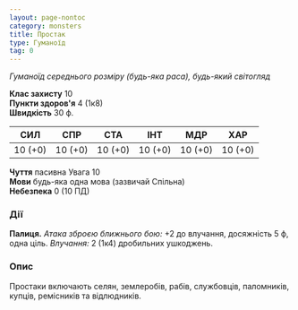 ```yaml
---
layout: page-nontoc
category: monsters
title: Простак
type: Гуманоїд
tag: 0
---
```


_Гуманоїд середнього розміру (будь-яка раса), будь-який світогляд_  

**Клас захисту** 10    
**Пункти здоров'я** 4 (1к8)    
**Швидкість** 30 ф.  

| СИЛ     | СПР     | СТА     | ІНТ     | МДР     | ХАР     |
| ------- | ------- | ------- | ------- | ------- | ------- |
| 10 (+0) | 10 (+0) | 10 (+0) | 10 (+0) | 10 (+0) | 10 (+0) |

**Чуття** пасивна Увага 10    
**Мови** будь-яка одна мова (зазвичай Спільна)    
**Небезпека** 0 (10 ПД)  

### Дії
**Палиця.** _Атака зброєю ближнього бою:_ +2 до влучання, досяжність 5 ф, одна ціль. _Влучання:_ 2 (1к4) дробильних ушкоджень.  

### Опис
Простаки включають селян, землеробів, рабів, службовців, паломників, купців, ремісників та відлюдників. 
